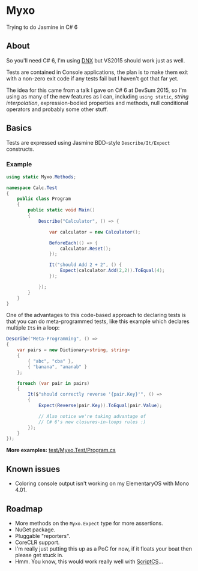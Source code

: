 # Myxo

Trying to do Jasmine in C# 6

## About

So you'll need C# 6, I'm using [DNX](https://github.com/aspnet/home) but VS2015 should work just as well.

Tests are contained in Console applications, the plan is to make them exit with a non-zero exit code if any tests fail but I haven't got that far yet.

The idea for this came from a talk I gave on C# 6 at DevSum 2015, so I'm using as many of the new features as I can, including `using static`, *string interpolation*, expression-bodied properties and methods, null conditional operators and probably some other stuff.

## Basics

Tests are expressed using Jasmine BDD-style `Describe/It/Expect` constructs.

### Example

```csharp
using static Myxo.Methods;

namespace Calc.Test
{
	public class Program
	{
		public static void Main()
		{
			Describe("Calculator", () => {

				var calculator = new Calculator();

				BeforeEach(() => {
					calculator.Reset();
				});

				It("should Add 2 + 2", () {
					Expect(calculator.Add(2,2)).ToEqual(4);
				});

			});
		}
	}
}
```

One of the advantages to this code-based approach to declaring tests is that you can do meta-programmed tests, like this example which declares multiple `It`s in a loop:

```csharp
Describe("Meta-Programming", () =>
{
    var pairs = new Dictionary<string, string>
    {
        { "abc", "cba" },
        { "banana", "ananab" }
    };

    foreach (var pair in pairs)
    {
        It($"should correctly reverse '{pair.Key}'", () =>
        {
            Expect(Reverse(pair.Key)).ToEqual(pair.Value);

        	// Also notice we're taking advantage of
        	// C# 6's new closures-in-loops rules :)
        });
    }
});
```

**More examples:** [test/Myxo.Test/Program.cs](https://github.com/markrendle/Myxo/blob/master/test/Myxo.Test/Program.cs)

## Known issues

* Coloring console output isn't working on my ElementaryOS with Mono 4.01.

## Roadmap

* More methods on the `Myxo.Expect` type for more assertions.
* NuGet package.
* Pluggable "reporters".
* CoreCLR support.
* I'm really just putting this up as a PoC for now, if it floats your boat then please get stuck in.
* Hmm. You know, this would work really well with [ScriptCS](http://scriptcs.net)...
